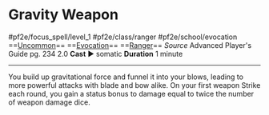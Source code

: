 # Gravity Weapon
#pf2e/focus_spell/level_1 #pf2e/class/ranger #pf2e/school/evocation 
==[Uncommon](../../../../../TTRPGShare-Pathfinder-2E-Vault/rules/traits/uncommon.md)== ==[Evocation](../../../../../TTRPGShare-Pathfinder-2E-Vault/rules/traits/evocation.md)== ==[Ranger](../../../../../TTRPGShare-Pathfinder-2E-Vault/rules/traits/ranger.md)==
*Source* Advanced Player's Guide pg. 234 2.0
**Cast** ► somatic
**Duration** 1 minute

---
You build up gravitational force and funnel it into your blows, leading to more powerful attacks with blade and bow alike. On your first weapon Strike each round, you gain a status bonus to damage equal to twice the number of weapon damage dice.